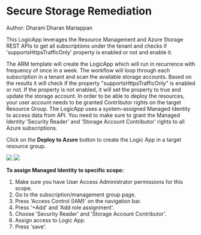 # Secure Storage Remediation
Author: Dharani Dharan Mariappan

This LogicApp leverages the Resource Management and Azure Storage REST APIs to get all subscriptions under the tenant and checks if 'supportsHttpsTrafficOnly' property is enabled or not and enable it.

The ARM template will create the LogicApp which will run in recurrence with frequency of once in a week. The workflow will loop through each subscription in a tenant and scan the available storage accounts. Based on the results it will check if the property "supportsHttpsTrafficOnly" is enabled or not. If the property is not enabled, it will set the property to true and update the storage account. In order to be able to deploy the resources, your user account needs to be granted Contributor rights on the target Resource Group. The LogicApp uses a system-assigned Managed Identity to access data from API. You need to make sure to grant the Managed Identity 'Security Reader' and 'Storage Account Contributor' rights to all Azure subscriptions.

Click on the **Deploy to Azure** button to create the Logic App in a target resource group.

<a href="https://portal.azure.com/#create/Microsoft.Template/uri/https%3A%2F%2Fraw.githubusercontent.com%2FAzure%2FAzure-Security-Center%2Fmaster%2FWorkflow%2520automation%2FSecure%20Storage%20Remediation%2FSecureStorageRemediation_Template.json" target="_blank">
<img src="https://aka.ms/deploytoazurebutton"/></a>

<a href="https://portal.azure.com/#create/Microsoft.Template/uri/https%3A%2F%2Fraw.githubusercontent.com%2FAzure%2FAzure-Security-Center%2Fmaster%2FWorkflow%2520automation%2FSecure%20Storage%20Remediation%2FSecureStorageRemediation_Template.json" target="_blank">
<img src="https://aka.ms/deploytoazuregovbutton"/></a>
 
**To assign Managed Identity to specific scope:**

1. Make sure you have User Access Administrator permissions for this scope.
2. Go to the subscription/management group page.
3. Press 'Access Control (IAM)' on the navigation bar.
4. Press '+Add' and 'Add role assignment'.
5. Choose 'Security Reader' and 'Storage Account Contributor'.
6. Assign access to Logic App.
7. Press 'save'.

